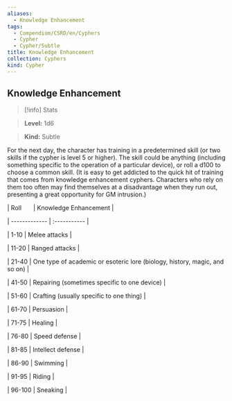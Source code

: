 ```yaml
---
aliases:
  - Knowledge Enhancement
tags:
  - Compendium/CSRD/en/Cyphers
  - Cypher
  - Cypher/Subtle
title: Knowledge Enhancement
collection: Cyphers
kind: Cypher
---
```

## Knowledge Enhancement    
>[!info] Stats    
> **Level:** 1d6    
> **Kind:** Subtle  
    
For the next day, the character has training in a predetermined skill (or two skills if the cypher is level 5 or higher). The skill could be anything (including something specific to the operation of a particular device), or roll a d100 to choose a common skill. (It is easy to get addicted to the quick hit of training that comes from knowledge enhancement cyphers. Characters who rely on them too often may find themselves at a disadvantage when they run out, presenting a great opportunity for GM intrusion.)    
  
|  Roll &nbsp; &nbsp; &nbsp; | Knowledge Enhancement  |    
| ------------- | :----------- |    
| 1-10 | Melee attacks |    
| 11-20 | Ranged attacks |    
| 21-40 | One type of academic or esoteric lore (biology, history, magic, and so on) |    
| 41-50 | Repairing (sometimes specific to one device) |    
| 51-60 | Crafting (usually specific to one thing) |    
| 61-70 | Persuasion |    
| 71-75 | Healing |    
| 76-80 | Speed defense |    
| 81-85 | Intellect defense |    
| 86-90 | Swimming |    
| 91-95 | Riding |    
| 96-100 | Sneaking |